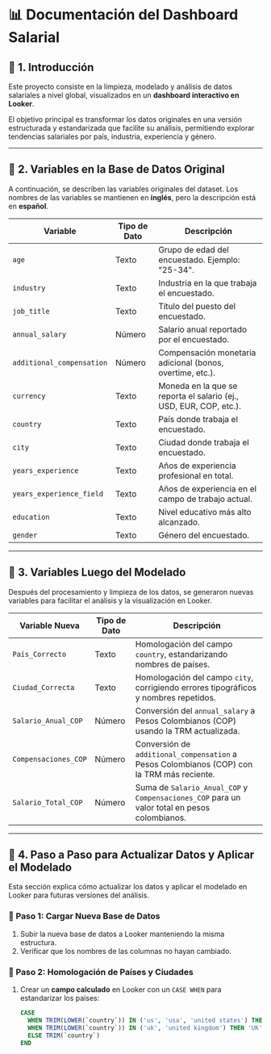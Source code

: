 # 📊 Documentación del Dashboard Salarial

## 📌 1. Introducción
Este proyecto consiste en la limpieza, modelado y análisis de datos salariales a nivel global, visualizados en un **dashboard interactivo en Looker**.

El objetivo principal es transformar los datos originales en una versión estructurada y estandarizada que facilite su análisis, permitiendo explorar tendencias salariales por país, industria, experiencia y género.

---

## 📌 2. Variables en la Base de Datos Original
A continuación, se describen las variables originales del dataset. Los nombres de las variables se mantienen en **inglés**, pero la descripción está en **español**.

| Variable | Tipo de Dato | Descripción |
|----------|-------------|-------------|
| `age` | Texto | Grupo de edad del encuestado. Ejemplo: "25-34". |
| `industry` | Texto | Industria en la que trabaja el encuestado. |
| `job_title` | Texto | Título del puesto del encuestado. |
| `annual_salary` | Número | Salario anual reportado por el encuestado. |
| `additional_compensation` | Número | Compensación monetaria adicional (bonos, overtime, etc.). |
| `currency` | Texto | Moneda en la que se reporta el salario (ej., USD, EUR, COP, etc.). |
| `country` | Texto | País donde trabaja el encuestado. |
| `city` | Texto | Ciudad donde trabaja el encuestado. |
| `years_experience` | Texto | Años de experiencia profesional en total. |
| `years_experience_field` | Texto | Años de experiencia en el campo de trabajo actual. |
| `education` | Texto | Nivel educativo más alto alcanzado. |
| `gender` | Texto | Género del encuestado. |

---

## 📌 3. Variables Luego del Modelado
Después del procesamiento y limpieza de los datos, se generaron nuevas variables para facilitar el análisis y la visualización en Looker.

| Variable Nueva | Tipo de Dato | Descripción |
|----------------|-------------|-------------|
| `País_Correcto` | Texto | Homologación del campo `country`, estandarizando nombres de países. |
| `Ciudad_Correcta` | Texto | Homologación del campo `city`, corrigiendo errores tipográficos y nombres repetidos. |
| `Salario_Anual_COP` | Número | Conversión del `annual_salary` a Pesos Colombianos (COP) usando la TRM actualizada. |
| `Compensaciones_COP` | Número | Conversión de `additional_compensation` a Pesos Colombianos (COP) con la TRM más reciente. |
| `Salario_Total_COP` | Número | Suma de `Salario_Anual_COP` y `Compensaciones_COP` para un valor total en pesos colombianos. |

---

## 📌 4. Paso a Paso para Actualizar Datos y Aplicar el Modelado
Esta sección explica cómo actualizar los datos y aplicar el modelado en Looker para futuras versiones del análisis.

### **🔹 Paso 1: Cargar Nueva Base de Datos**
1. Subir la nueva base de datos a Looker manteniendo la misma estructura.
2. Verificar que los nombres de las columnas no hayan cambiado.

### **🔹 Paso 2: Homologación de Países y Ciudades**
1. Crear un **campo calculado** en Looker con un `CASE WHEN` para estandarizar los países:
   ```sql
   CASE 
     WHEN TRIM(LOWER(`country`)) IN ('us', 'usa', 'united states') THEN 'USA'
     WHEN TRIM(LOWER(`country`)) IN ('uk', 'united kingdom') THEN 'UK'
     ELSE TRIM(`country`)
   END